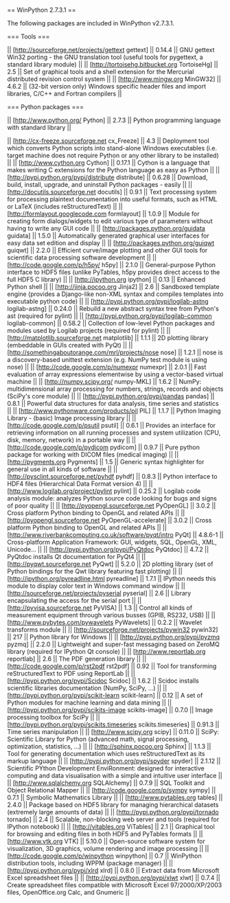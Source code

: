 == WinPython 2.7.3.1 ==

The following packages are included in WinPython v2.7.3.1.

=== Tools ===

|| [http://sourceforge.net/projects/gettext gettext] || 0.14.4 || GNU gettext Win32 porting - the GNU translation tool (useful tools for pygettext, a standard library module) ||
|| [http://tortoisehg.bitbucket.org TortoiseHg] || 2.5 || Set of graphical tools and a shell extension for the Mercurial distributed revision control system ||
|| [http://www.mingw.org MinGW32] || 4.6.2 || (32-bit version only) Windows specific header files and import libraries, C/C++ and Fortran compilers ||

=== Python packages ===

|| [http://www.python.org/ Python] || 2.7.3 || Python programming language with standard library ||

|| [http://cx-freeze.sourceforge.net cx_Freeze] || 4.3 || Deployment tool which converts Python scripts into stand-alone Windows executables (i.e. target machine does not require Python or any other library to be installed) ||
|| [http://www.cython.org Cython] || 0.17.1 || Cython is a language that makes writing C extensions for the Python language as easy as Python ||
|| [http://pypi.python.org/pypi/distribute distribute] || 0.6.28 || Download, build, install, upgrade, and uninstall Python packages - easily ||
|| [http://docutils.sourceforge.net docutils] || 0.9.1 || Text processing system for processing plaintext documentation into useful formats, such as HTML or LaTeX (includes reStructuredText) ||
|| [http://formlayout.googlecode.com formlayout] || 1.0.9 || Module for creating form dialogs/widgets to edit various type of parameters without having to write any GUI code ||
|| [http://packages.python.org/guidata guidata] || 1.5.0 || Automatically generated graphical user interfaces for easy data set edition and display ||
|| [http://packages.python.org/guiqwt guiqwt] || 2.2.0 || Efficient curve/image plotting and other GUI tools for scientific data processing software development ||
|| [http://code.google.com/p/h5py/ h5py] || 2.1.0 || General-purpose Python interface to HDF5 files (unlike PyTables, h5py provides direct access to the full HDF5 C library) ||
|| [http://ipython.org ipython] || 0.13 || Enhanced Python shell ||
|| [http://jinja.pocoo.org Jinja2] || 2.6 || Sandboxed template engine (provides a Django-like non-XML syntax and compiles templates into executable python code) ||
|| [http://pypi.python.org/pypi/logilab-astng logilab-astng] || 0.24.0 || Rebuild a new abstract syntax tree from Python's ast (required for pylint) ||
|| [http://pypi.python.org/pypi/logilab-common logilab-common] || 0.58.2 || Collection of low-level Python packages and modules used by Logilab projects (required for pylint) ||
|| [http://matplotlib.sourceforge.net matplotlib] || 1.1.1 || 2D plotting library (embeddable in GUIs created with PyQt) ||
|| [http://somethingaboutorange.com/mrl/projects/nose nose] || 1.2.1 || nose is a discovery-based unittest extension (e.g. NumPy test module is using nose) ||
|| [http://code.google.com/p/numexpr numexpr] || 2.0.1 || Fast evaluation of array expressions elementwise by using a vector-based virtual machine ||
|| [http://numpy.scipy.org/ numpy-MKL] || 1.6.2 || NumPy: multidimensional array processing for numbers, strings, records and objects (SciPy's core module) ||
|| [http://pypi.python.org/pypi/pandas pandas] || 0.8.1 || Powerful data structures for data analysis, time series and statistics ||
|| [http://www.pythonware.com/products/pil PIL] || 1.1.7 || Python Imaging Library - (basic) Image processing library ||
|| [http://code.google.com/p/psutil psutil] || 0.6.1 || Provides an interface for retrieving information on all running processes and system utilization (CPU, disk, memory, network) in a portable way ||
|| [http://code.google.com/p/pydicom pydicom] || 0.9.7 || Pure python package for working with DICOM files (medical imaging) ||
|| [http://pygments.org Pygments] || 1.5 || Generic syntax highlighter for general use in all kinds of software ||
|| [http://pysclint.sourceforge.net/pyhdf pyhdf] || 0.8.3 || Python interface to HDF4 files (Hierarchical Data Format version 4) ||
|| [http://www.logilab.org/project/pylint pylint] || 0.25.2 || Logilab code analysis module: analyzes Python source code looking for bugs and signs of poor quality ||
|| [http://pyopengl.sourceforge.net PyOpenGL] || 3.0.2 || Cross platform Python binding to OpenGL and related APIs ||
|| [http://pyopengl.sourceforge.net PyOpenGL-accelerate] || 3.0.2 || Cross platform Python binding to OpenGL and related APIs ||
|| [http://www.riverbankcomputing.co.uk/software/pyqt/intro PyQt] || 4.8.6-1 || Cross-platform Application Framework: GUI, widgets, SQL, OpenGL, XML, Unicode... ||
|| [http://pypi.python.org/pypi/PyQtdoc PyQtdoc] || 4.7.2 || PyQtdoc installs Qt documentation for PyQt4 ||
|| [http://pyqwt.sourceforge.net PyQwt] || 5.2.0 || 2D plotting library (set of Python bindings for the Qwt library featuring fast plotting) ||
|| [http://ipython.org/pyreadline.html pyreadline] || 1.7.1 || IPython needs this module to display color text in Windows command window ||
|| [http://sourceforge.net/projects/pyserial pyserial] || 2.6 || Library encapsulating the access for the serial port ||
|| [http://pyvisa.sourceforge.net PyVISA] || 1.3 || Control all kinds of measurement equipment through various busses (GPIB, RS232, USB) ||
|| [http://www.pybytes.com/pywavelets PyWavelets] || 0.2.2 || Wavelet transforms module ||
|| [http://sourceforge.net/projects/pywin32 pywin32] || 217 || Python library for Windows ||
|| [http://pypi.python.org/pypi/pyzmq pyzmq] || 2.2.0 || Lightweight and super-fast messaging based on ZeroMQ library (required for IPython Qt console) ||
|| [http://www.reportlab.org reportlab] || 2.6 || The PDF generation library ||
|| [http://code.google.com/p/rst2pdf rst2pdf] || 0.92 || Tool for transforming reStructuredText to PDF using ReportLab ||
|| [http://pypi.python.org/pypi/Scidoc Scidoc] || 1.6.2 || Scidoc installs scientific libraries documentation (NumPy, SciPy, ...) ||
|| [http://pypi.python.org/pypi/scikit-learn scikit-learn] || 0.12 || A set of Python modules for machine learning and data mining ||
|| [http://pypi.python.org/pypi/scikits-image scikits-image] || 0.7.0 || Image processing toolbox for SciPy ||
|| [http://pypi.python.org/pypi/scikits.timeseries scikits.timeseries] || 0.91.3 || Time series manipulation ||
|| [http://www.scipy.org scipy] || 0.11.0 || SciPy: Scientific Library for Python (advanced math, signal processing, optimization, statistics, ...) ||
|| [http://sphinx.pocoo.org Sphinx] || 1.1.3 || Tool for generating documentation which uses reStructuredText as its markup language ||
|| [http://pypi.python.org/pypi/spyder spyder] || 2.1.12 || Scientific PYthon Development EnviRonment: designed for interactive computing and data visualisation with a simple and intuitive user interface ||
|| [http://www.sqlalchemy.org SQLAlchemy] || 0.7.9 || SQL Toolkit and Object Relational Mapper ||
|| [http://code.google.com/p/sympy sympy] || 0.7.1 || Symbolic Mathematics Library ||
|| [http://www.pytables.org tables] || 2.4.0 || Package based on HDF5 library for managing hierarchical datasets (extremely large amounts of data) ||
|| [http://pypi.python.org/pypi/tornado tornado] || 2.4 || Scalable, non-blocking web server and tools (required for IPython notebook) ||
|| [http://vitables.org ViTables] || 2.1 || Graphical tool for browsing and editing files in both HDF5 and PyTables formats ||
|| [http://www.vtk.org VTK] || 5.10.0 || Open-source software system for visualization, 3D graphics, volume rendering and image processing ||
|| [http://code.google.com/p/winpython winpython] || 0.7 || WinPython distribution tools, including WPPM (package manager) ||
|| [http://pypi.python.org/pypi/xlrd xlrd] || 0.8.0 || Extract data from Microsoft Excel spreadsheet files ||
|| [http://pypi.python.org/pypi/xlwt xlwt] || 0.7.4 || Create spreadsheet files compatible with Microsoft Excel 97/2000/XP/2003 files, OpenOffice.org Calc, and Gnumeric ||